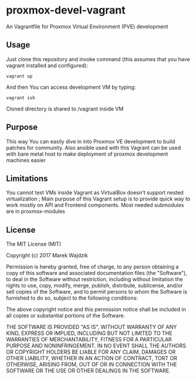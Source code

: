 proxmox-devel-vagrant
=====================
An Vagrantfile for Proxmox Virtual Environment (PVE) development

Usage
-----
Just clone this repository and invoke command (this assumes that you have vagrant installed and configured):
```
vagrant up
```

And then You can access development VM by typing:
```
vagrant ssh
```

Cloned directory is shared to /vagrant inside VM

Purpose
-------
This way You can easily dive in into Proxmox VE development to build patches for community. Also ansible used with this Vagrant can be used with bare metal host to make deployment of proxmox development machines easier

Limitations
-----------
You cannot test VMs inside Vagrant as VirtualBox doesn't support nested virtualization ; Main purpose of this Vagrant setup is to provide quick way to work mostly on API and Frontend components.
Most needed submodules are in proxmox-modules


License
-------
The MIT License (MIT)

Copyright (c) 2017 Marek Wajdzik

Permission is hereby granted, free of charge, to any person obtaining a copy
of this software and associated documentation files (the "Software"), to deal
in the Software without restriction, including without limitation the rights
to use, copy, modify, merge, publish, distribute, sublicense, and/or sell
copies of the Software, and to permit persons to whom the Software is
furnished to do so, subject to the following conditions:

The above copyright notice and this permission notice shall be included in
all copies or substantial portions of the Software.

THE SOFTWARE IS PROVIDED "AS IS", WITHOUT WARRANTY OF ANY KIND, EXPRESS OR
IMPLIED, INCLUDING BUT NOT LIMITED TO THE WARRANTIES OF MERCHANTABILITY,
FITNESS FOR A PARTICULAR PURPOSE AND NONINFRINGEMENT. IN NO EVENT SHALL THE
AUTHORS OR COPYRIGHT HOLDERS BE LIABLE FOR ANY CLAIM, DAMAGES OR OTHER
LIABILITY, WHETHER IN AN ACTION OF CONTRACT, TORT OR OTHERWISE, ARISING FROM,
OUT OF OR IN CONNECTION WITH THE SOFTWARE OR THE USE OR OTHER DEALINGS IN
THE SOFTWARE.
